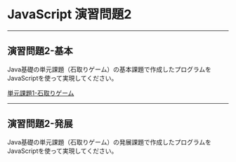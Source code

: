 # JavaScript 演習問題2

---

## 演習問題2-基本

Java基礎の単元課題（石取りゲーム）の基本課題で作成したプログラムをJavaScriptを使って実現してください。

[単元課題1-石取りゲーム](./Java1_単元課題1.html)

---

## 演習問題2-発展

Java基礎の単元課題（石取りゲーム）の発展課題で作成したプログラムをJavaScriptを使って実現してください。
